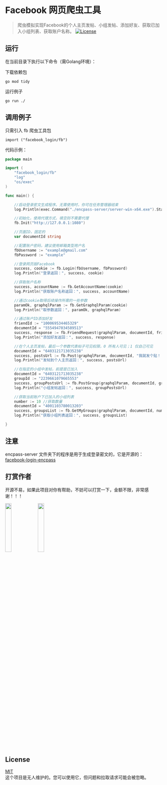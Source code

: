 # Facebook 网页爬虫工具

> 爬虫模拟实现Facebook的个人主页发帖、小组发帖、添加好友、获取已加入小组列表、获取账户名称。
> [![License](https://img.shields.io/badge/license-MIT-db5149.svg)](https://github.com/trry071/facebook-crawler-tools/blob/master/LICENSE)

## 运行
在当前目录下执行以下命令（需Golang环境）：


下载依赖包
```ssh
go mod tidy
```
运行例子
```ssh
go run ./
```

## 调用例子

只需引入 fb 爬虫工具包
```ssh
import ("facebook_login/fb")
```

代码示例：
```go
package main

import (
	"facebook_login/fb"
	"log"
	"os/exec"
)

func main() {

	//启动登录密文生成程序。无需使用时，你可在任务管理器结束
	log.Println(exec.Command("./encpass-server/server-win-x64.exe").Start())

	//初始化，使用代理方式，填空则不需要代理
	fb.Init("http://127.0.0.1:1080")

	//页面ID，固定的
	var documentId string

	//配置账户密码，建议使用邮箱类型用户名
	fbUsername := "example@gmail.com"
	fbPassword := "example"

	//登录网页版Facebook
	success, cookie := fb.Login(fbUsername, fbPassword)
	log.Println("登录返回：", success, cookie)

	//获取账户名称
	success, accountName := fb.GetAccountName(cookie)
	log.Println("获取账户名称返回：", success, accountName)

	//通过cookie取得后续操作所需的一些参数
	paramOk, graphqlParam := fb.GetGraphqlParam(cookie)
	log.Println("取参数返回：", paramOk, graphqlParam)

	//通过账户ID添加好友
	friendId := "100069534465329"
	documentId = "5554947034589513"
	success, response := fb.FriendRequest(graphqlParam, documentId, friendId)
	log.Println("添加好友返回：", success, response)

	//在个人主页发帖，最后一个参数代表帖子可见权限，0 所有人可见；1 仅自己可见
	documentId = "6403121713035238"
	success, postsUrl := fb.Post(graphqlParam, documentId, "我就发个贴！！！", 0)
	log.Println("发帖到个人主页返回：", success, postsUrl)

	//在指定的小组中发帖，前提是已加入
	documentId = "6403121713035238"
	groupId := "2239661079665553"
	success, groupPostsUrl := fb.PostGroup(graphqlParam, documentId, groupId, "小组的朋友们，大家晚上好啊！")
	log.Println("小组发帖返回：", success, groupPostsUrl)

	//获取当前账户下已加入的小组列表
	number := 10 //获取数量
	documentId = "4001103780013203"
	success, groupsList := fb.GetMyGroups(graphqlParam, documentId, number)
	log.Println("获取小组列表返回：", success, groupsList)

}

```

## 注意

encpass-server 文件夹下的程序是用于生成登录密文的，它是开源的： [facebook-login-encpass](https://github.com/trry071/facebook-login-encpass)

## 打赏作者

开源不易，如果此项目对你有帮助，不妨可以打赏一下，金额不限，非常感谢！！！

<img src="https://s2.loli.net/2022/11/24/E4ernNydpBY3tCk.jpg" width = "20%" height = "20%"  /> <img src="https://s2.loli.net/2022/11/24/majpKl1g2q5O3GL.jpg" width = "20%" height = "20%"  />

## License

[MIT](LICENSE)  
这个项目是无人维护的。您可以使用它，但问题和拉取请求可能会被忽略。
